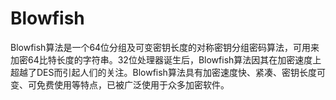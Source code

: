 Blowfish
====================


Blowfish算法是一个64位分组及可变密钥长度的对称密钥分组密码算法，可用来加密64比特长度的字符串。32位处理器诞生后，Blowfish算法因其在加密速度上超越了DES而引起人们的关注。Blowfish算法具有加密速度快、紧凑、密钥长度可变、可免费使用等特点，已被广泛使用于众多加密软件。